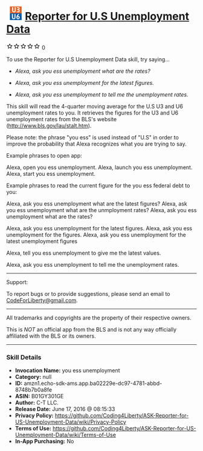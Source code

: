 # &nbsp;<img src="skill_icon" alt="Reporter for U.S Unemployment Data icon" width="36"> [Reporter for U.S Unemployment Data](http://alexa.amazon.com/#skills/amzn1.echo-sdk-ams.app.ba02229e-dc97-4781-abbd-8748b7b0a8fe)
![0 stars](../../images/ic_star_border_black_18dp_1x.png)![0 stars](../../images/ic_star_border_black_18dp_1x.png)![0 stars](../../images/ic_star_border_black_18dp_1x.png)![0 stars](../../images/ic_star_border_black_18dp_1x.png)![0 stars](../../images/ic_star_border_black_18dp_1x.png) 0

To use the Reporter for U.S Unemployment Data skill, try saying...

* *Alexa, ask you ess unemployment what are the rates?*

* *Alexa, ask you ess unemployment for the latest figures.*

* *Alexa, ask you ess unemployment to tell me the unemployment rates.*

This skill will read the 4-quarter moving average for the U.S U3 and U6 unemployment rates to you. It retrieves the figures for the U3 and U6 unemployment rates from the BLS's website (http://www.bls.gov/lau/stalt.htm).

Please note: the phrase "you ess" is used instead of "U.S" in order to improve the probability that Alexa recognizes what you are trying to say. 

Example phrases to open app:

Alexa, open you ess unemployment.
Alexa, launch you ess unemployment.
Alexa, start you ess unemployment.


Example phrases to read the current figure for the you ess federal debt to you:

Alexa, ask you ess unemployment what are the latest figures?
Alexa, ask you ess unemployment what are the unmployment rates?
Alexa, ask you ess unemployment what are the rates?

Alexa, ask you ess unemployment for the latest figures.
Alexa, ask you ess unemployment for the figures.
Alexa, ask you ess unemployment for the latest unemployment figures

Alexa, tell you ess unemployment to give me the latest values.

Alexa, ask you ess unemployment to tell me the unemployment rates.

-----------

Support: 

To report bugs or to provide suggestions, please send an email to CodeForLiberty@gmail.com.

-------

All trademarks and copyrights are the property of their respective owners.

This is *NOT* an official app from the BLS and is not any way officially affiliated with the BLS or its owners.

***

### Skill Details

* **Invocation Name:** you ess unemployment
* **Category:** null
* **ID:** amzn1.echo-sdk-ams.app.ba02229e-dc97-4781-abbd-8748b7b0a8fe
* **ASIN:** B01GY301GE
* **Author:** C-T LLC.
* **Release Date:** June 17, 2016 @ 08:15:33
* **Privacy Policy:** https://github.com/Coding4Liberty/ASK-Reporter-for-US-Unemployment-Data/wiki/Privacy-Policy
* **Terms of Use:** https://github.com/Coding4Liberty/ASK-Reporter-for-US-Unemployment-Data/wiki/Terms-of-Use
* **In-App Purchasing:** No
